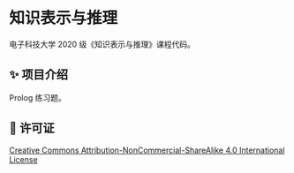 # 知识表示与推理

电子科技大学 2020 级《知识表示与推理》课程代码。

## ✨ 项目介绍

Prolog 练习题。

## 📄 许可证

[Creative Commons Attribution-NonCommercial-ShareAlike 4.0 International License](https://creativecommons.org/licenses/by-nc-sa/4.0/)
